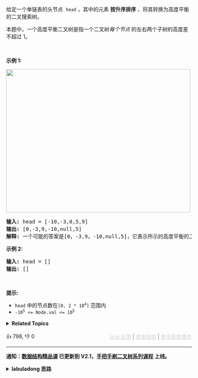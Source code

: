 <p>给定一个单链表的头节点 &nbsp;<code>head</code>&nbsp;，其中的元素 <strong>按升序排序</strong> ，将其转换为高度平衡的二叉搜索树。</p>

<p>本题中，一个高度平衡二叉树是指一个二叉树<em>每个节点&nbsp;</em>的左右两个子树的高度差不超过 1。</p>

<p>&nbsp;</p>

<p><strong>示例 1:</strong></p>

<p><img src="https://assets.leetcode.com/uploads/2020/08/17/linked.jpg" style="height: 388px; width: 500px;" /></p>

<pre>
<strong>输入:</strong> head = [-10,-3,0,5,9]
<strong>输出:</strong> [0,-3,9,-10,null,5]
<strong>解释:</strong> 一个可能的答案是[0，-3,9，-10,null,5]，它表示所示的高度平衡的二叉搜索树。
</pre>

<p><strong>示例 2:</strong></p>

<pre>
<strong>输入:</strong> head = []
<strong>输出:</strong> []
</pre>

<p>&nbsp;</p>

<p><strong>提示:</strong></p>

<ul> 
 <li><code>head</code>&nbsp;中的节点数在<code>[0, 2 * 10<sup>4</sup>]</code>&nbsp;范围内</li> 
 <li><code>-10<sup>5</sup>&nbsp;&lt;= Node.val &lt;= 10<sup>5</sup></code></li> 
</ul>

<details><summary><strong>Related Topics</strong></summary>树 | 二叉搜索树 | 链表 | 分治 | 二叉树</details><br>

<div>👍 798, 👎 0<span style='float: right;'><span style='color: gray;'><a href='https://github.com/labuladong/fucking-algorithm/discussions/939' target='_blank' style='color: lightgray;text-decoration: underline;'>bug 反馈</a> | <a href='https://mp.weixin.qq.com/s/NF8mmVyXVfC1ehdMOsO7Cw' target='_blank' style='color: lightgray;text-decoration: underline;'>使用指南</a> | <a href='https://labuladong.github.io/algo/images/others/%E5%85%A8%E5%AE%B6%E6%A1%B6.jpg' target='_blank' style='color: lightgray;text-decoration: underline;'>更多配套插件</a></span></span></div>

<div id="labuladong"><hr>

**通知：[数据结构精品课](https://aep.h5.xeknow.com/s/1XJHEO) 已更新到 V2.1，[手把手刷二叉树系列课程](https://aep.xet.tech/s/3YGcq3) 上线。**

<details><summary><strong>labuladong 思路</strong></summary>

## 基本思路

链表和数组相比的一个关键差异是无法通过索引快速访问元素，所以这题有几个思路：

1、把链表转化成数组，然后直接复用 [108. 将有序数组转换为二叉搜索树](/problems/convert-sorted-array-to-binary-search-tree) 的解法。

2、稍微改写 [108. 将有序数组转换为二叉搜索树](https://appktavsiei5995.pc.xiaoe-tech.com/detail/i_629e1210e4b01a4852089b26/1) 说到的双指针方法获取链表的中点，时间复杂度略高一些。

3、如果深刻理解二叉树算法，可以利用中序遍历的特点写出最优化的解法。

我把第 2 和第 3 种解法写一下。

**标签：[二叉搜索树](https://mp.weixin.qq.com/mp/appmsgalbum?__biz=MzAxODQxMDM0Mw==&action=getalbum&album_id=2121995456690946054)**

## 解法代码

```java
class Solution {

    /* 解法三、通过中序遍历特点写出的解法 */
    public TreeNode sortedListToBST(ListNode head) {
        int len = 0;
        for (ListNode p = head; p != null; p = p.next) {
            len++;
        }

        cur = head;
        return inorderBuild(0, len - 1);
    }

    ListNode cur;

    TreeNode inorderBuild(int left, int right) {
        if (left > right) {
            return null;
        }
        int mid = (left + right) / 2;
        // 构造左子树
        TreeNode leftTree = inorderBuild(left, mid - 1);
        // 构造根节点
        TreeNode root = new TreeNode(cur.val);
        cur = cur.next;
        // 构造右子树
        TreeNode rightTree = inorderBuild(mid + 1, right);
        // 将左右子树接到根节点上
        root.left = leftTree;
        root.right = rightTree;
        return root;
    }


    /* 解法二、通过找链表中点的方式写出的解法 */
    public TreeNode sortedListToBST_2(ListNode head) {
        return build(head, null);
    }

    // 把链表左闭右开区间 [begin, end) 的节点构造成 BST
    TreeNode build(ListNode begin, ListNode end) {
        if (begin == end) {
            // 因为是左闭右开区间，所以现在已经成空集了
            return null;
        }
        ListNode mid = getMid(begin, end);
        TreeNode root = new TreeNode(mid.val);
        root.left = build(begin, mid);
        root.right = build(mid.next, end);
        return root;
    }

    // 获取链表左闭右开区间 [begin, end) 的中心节点
    ListNode getMid(ListNode begin, ListNode end) {
        ListNode slow = begin, fast = begin;
        while (fast != end && fast.next != end) {
            slow = slow.next;
            fast = fast.next.next;
        }
        return slow;
    }
}
```

</details>
</div>





